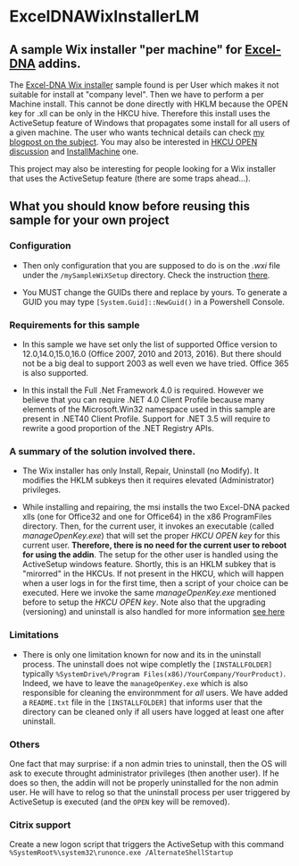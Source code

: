 ExcelDNAWixInstallerLM
======================

## A sample Wix installer "per machine" for [Excel-DNA][homepageDNA] addins.

The [Excel-DNA Wix installer][wixinstallerurl] sample found is per User which makes it not suitable for install at "company level". Then we have to perform a per Machine install. This cannot be done directly with HKLM because the OPEN key for .xll can be only in the HKCU hive. Therefore this install uses the ActiveSetup feature of Windows that propagates some install for all users of a given machine. The user who wants technical details can check [my blogpost on the subject][blogpost]. You may also be interested in [HKCU OPEN discussion][hkcustack] and [InstallMachine][permachineinstall] one.

This project may also be interesting for people looking for a Wix installer that uses the ActiveSetup feature (there are some traps ahead...).

## What you should know before reusing this sample for your own project

### Configuration
+ Then only configuration that you are supposed to do is on the *.wxi* file under the `/mySampleWiXSetup` directory. Check the instruction [there][wxilink].

+ You MUST change the GUIDs there and replace by yours. To generate a GUID you may type `[System.Guid]::NewGuid()` in a Powershell Console.

### Requirements for this sample
+ In this sample we have set only the list of supported Office version to 12.0,14.0,15.0,16.0 (Office 2007, 2010 and 2013, 2016). But there should not be a big deal to support 2003 as well even we have tried. Office 365 is also supported.

+ In this install the Full .Net Framework 4.0 is required. However we believe that you can require .NET 4.0 Client Profile because many elements of the Microsoft.Win32 namespace used in this sample are present in .NET40 Client Profile. Support for .NET 3.5 will require to rewrite a good proportion of the .NET Registry APIs.
 
### A summary of the solution involved there.
+ The Wix installer has only Install, Repair, Uninstall (no Modify). It modifies the HKLM subkeys then it requires elevated (Administrator) privileges.

+ While installing and repairing, the msi installs the two Excel-DNA packed xlls (one for Office32 and one for Office64) in the x86 ProgramFiles directory. Then, for the current user, it invokes an executable (called *manageOpenKey.exe*) that will set the proper *HKCU OPEN key* for this current user. **Therefore, there is no need for the current user to reboot for using the addin**. The setup for the other user is handled using the ActiveSetup windows feature. Shortly, this is an HKLM subkey that is "mirorred" in the HKCUs. If not present in the HKCU, which will happen when a user logs in for the first time, then a script of your choice can be executed. Here we invoke the same *manageOpenKey.exe* mentioned before to setup the *HKCU OPEN key*. Note also that the upgrading (versioning) and uninstall is also handled for more information [see here][blogpost]

### Limitations
+ There is only one limitation known for now and its in the uninstall process. The uninstall does not wipe completly the `[INSTALLFOLDER]` typically `%SystemDrive%/Program Files(x86)/YourCompany/YourProduct)`. Indeed, we have to leave the `manageOpenKey.exe` which is also responsible for cleaning the environmment for *all* users. We have added a `README.txt` file in the `[INSTALLFOLDER]` that informs user that the directory can be cleaned only if all users have logged at least one after uninstall.

### Others
One fact that may surprise: if a non admin tries to uninstall, then the OS will ask to execute throught administrator privileges (then another user). If he does so then, the addin will not be properly uninstalled for the non admin user. He will have to relog so that the uninstall process per user triggered by ActiveSetup is executed (and the `OPEN` key will be removed).

### Citrix support
Create a new logon script that triggers the ActiveSetup with this command
`%SystemRoot%\system32\runonce.exe /AlternateShellStartup`

[wixinstallerurl]: https://github.com/Excel-DNA/WiXInstaller "ExcelDNA Wix installer"
[blogpost]: http://benoitpatra.com/2014/07/26/a-sample-wix-installer-using-the-activesetup-feature/ "Active Setup blog post"
[wxilink]: https://github.com/bpatra/ExcelDNAWixInstallerLM/blob/master/mySampleWiXSetup/mySampleVersionInfo.wxi "The Wxi file you should imperatively modify"
[hkcustack]: http://stackoverflow.com/questions/18602560/how-to-deploy-an-excel-xll-add-in-and-automatically-register-the-add-in-in-excel "A discussion on HKCU OPEN keys"
[permachineinstall]: https://exceldna.codeplex.com/discussions/550941 "Discussion on per machine install"
[homepageDNA]: http://exceldna.codeplex.com/ "The Excel-DNA homepage"
[activesetupexplained]: http://helgeklein.com/blog/2010/04/active-setup-explained/ "ActiveSetup explained"
